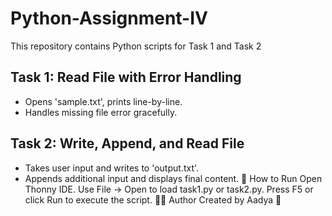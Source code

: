 # Python-Assignment-IV
This repository contains Python scripts for Task 1 and Task 2
## Task 1: Read File with Error Handling
- Opens 'sample.txt', prints line-by-line.
- Handles missing file error gracefully.

## Task 2: Write, Append, and Read File
- Takes user input and writes to 'output.txt'.
- Appends additional input and displays final content.
🔄 How to Run
Open Thonny IDE.
Use File → Open to load task1.py or task2.py.
Press F5 or click Run to execute the script.
👩‍💻 Author
Created by Aadya 💫
